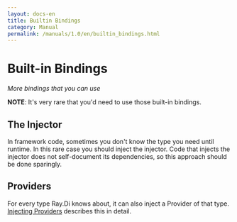```yaml
---
layout: docs-en
title: Builtin Bindings
category: Manual
permalink: /manuals/1.0/en/builtin_bindings.html
---
```

# Built-in Bindings

_More bindings that you can use_

**NOTE**: It's very rare that you'd need to use those built-in bindings.

## The Injector

In framework code, sometimes you don't know the type you need until runtime. In
this rare case you should inject the injector. Code that injects the injector
does not self-document its dependencies, so this approach should be done
sparingly.

## Providers

For every type Ray.Di knows about, it can also inject a Provider of that type.
[Injecting Providers](injecting_provider.html) describes this in detail.
